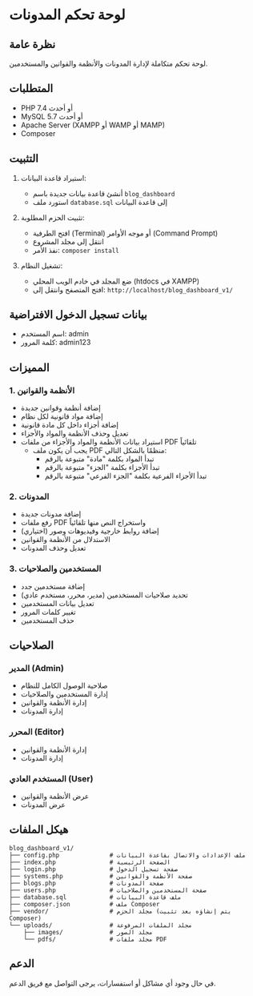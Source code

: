 
# لوحة تحكم المدونات

## نظرة عامة
لوحة تحكم متكاملة لإدارة المدونات والأنظمة والقوانين والمستخدمين.

## المتطلبات
- PHP 7.4 أو أحدث
- MySQL 5.7 أو أحدث
- Apache Server (XAMPP أو WAMP أو MAMP)
- Composer

## التثبيت

1. استيراد قاعدة البيانات:
   - أنشئ قاعدة بيانات جديدة باسم `blog_dashboard`
   - استورد ملف `database.sql` إلى قاعدة البيانات

2. تثبيت الحزم المطلوبة:
   - افتح الطرفية (Terminal) أو موجه الأوامر (Command Prompt)
   - انتقل إلى مجلد المشروع
   - نفذ الأمر: `composer install`

3. تشغيل النظام:
   - ضع المجلد في خادم الويب المحلي (htdocs في XAMPP)
   - افتح المتصفح وانتقل إلى: `http://localhost/blog_dashboard_v1/`

## بيانات تسجيل الدخول الافتراضية
- اسم المستخدم: admin
- كلمة المرور: admin123

## المميزات

### 1. الأنظمة والقوانين
- إضافة أنظمة وقوانين جديدة
- إضافة مواد قانونية لكل نظام
- إضافة أجزاء داخل كل مادة قانونية
- تعديل وحذف الأنظمة والمواد والأجزاء
- استيراد بيانات الأنظمة والمواد والأجزاء من ملفات PDF تلقائياً
  - يجب أن يكون ملف PDF منظمًا بالشكل التالي:
    - تبدأ المواد بكلمة "مادة" متبوعة بالرقم
    - تبدأ الأجزاء بكلمة "الجزء" متبوعة بالرقم
    - تبدأ الأجزاء الفرعية بكلمة "الجزء الفرعي" متبوعة بالرقم

### 2. المدونات
- إضافة مدونات جديدة
- رفع ملفات PDF واستخراج النص منها تلقائياً
- إضافة روابط خارجية وفيديوهات وصور (اختياري)
- الاستدلال من الأنظمة والقوانين
- تعديل وحذف المدونات

### 3. المستخدمين والصلاحيات
- إضافة مستخدمين جدد
- تحديد صلاحيات المستخدمين (مدير، محرر، مستخدم عادي)
- تعديل بيانات المستخدمين
- تغيير كلمات المرور
- حذف المستخدمين

## الصلاحيات

### المدير (Admin)
- صلاحية الوصول الكامل للنظام
- إدارة المستخدمين والصلاحيات
- إدارة الأنظمة والقوانين
- إدارة المدونات

### المحرر (Editor)
- إدارة الأنظمة والقوانين
- إدارة المدونات

### المستخدم العادي (User)
- عرض الأنظمة والقوانين
- عرض المدونات

## هيكل الملفات

```
blog_dashboard_v1/
├── config.php              # ملف الإعدادات والاتصال بقاعدة البيانات
├── index.php               # الصفحة الرئيسية
├── login.php               # صفحة تسجيل الدخول
├── systems.php             # صفحة الأنظمة والقوانين
├── blogs.php               # صفحة المدونات
├── users.php               # صفحة المستخدمين والصلاحيات
├── database.sql            # ملف قاعدة البيانات
├── composer.json           # ملف Composer
├── vendor/                 # مجلد الحزم (يتم إنشاؤه بعد تثبيت Composer)
└── uploads/                # مجلد الملفات المرفوعة
    ├── images/             # مجلد الصور
    └── pdfs/               # مجلد ملفات PDF
```

## الدعم
في حال وجود أي مشاكل أو استفسارات، يرجى التواصل مع فريق الدعم.

